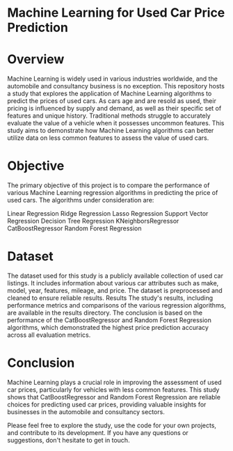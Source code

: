 # Machine Learning for Used Car Price Prediction

# Overview
Machine Learning is widely used in various industries worldwide, and the automobile and consultancy business is no exception. This repository hosts a study that explores the application of Machine Learning algorithms to predict the prices of used cars. As cars age and are resold as used, their pricing is influenced by supply and demand, as well as their specific set of features and unique history. Traditional methods struggle to accurately evaluate the value of a vehicle when it possesses uncommon features. This study aims to demonstrate how Machine Learning algorithms can better utilize data on less common features to assess the value of used cars.

# Objective
The primary objective of this project is to compare the performance of various Machine Learning regression algorithms in predicting the price of used cars. The algorithms under consideration are:

Linear Regression
Ridge Regression
Lasso Regression
Support Vector Regression
Decision Tree Regression
KNeighborsRegressor
CatBoostRegressor
Random Forest Regression

# Dataset
The dataset used for this study is a publicly available collection of used car listings. It includes information about various car attributes such as make, model, year, features, mileage, and price. The dataset is preprocessed and cleaned to ensure reliable results.
Results
The study's results, including performance metrics and comparisons of the various regression algorithms, are available in the results directory. The conclusion is based on the performance of the CatBoostRegressor and Random Forest Regression algorithms, which demonstrated the highest price prediction accuracy across all evaluation metrics.

# Conclusion
Machine Learning plays a crucial role in improving the assessment of used car prices, particularly for vehicles with less common features. This study shows that CatBoostRegressor and Random Forest Regression are reliable choices for predicting used car prices, providing valuable insights for businesses in the automobile and consultancy sectors.

Please feel free to explore the study, use the code for your own projects, and contribute to its development. If you have any questions or suggestions, don't hesitate to get in touch.






